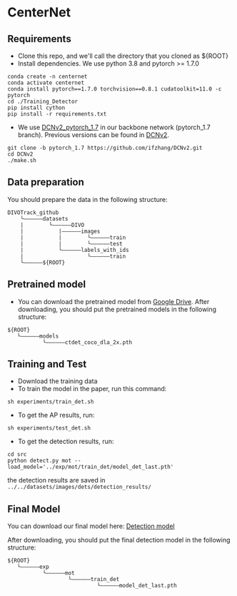 # CenterNet
## Requirements

* Clone this repo, and we'll call the directory that you cloned as ${ROOT}
* Install dependencies. We use python 3.8 and pytorch >= 1.7.0
```
conda create -n centernet
conda activate centernet
conda install pytorch==1.7.0 torchvision==0.8.1 cudatoolkit=11.0 -c pytorch
cd ./Training_Detector
pip install cython
pip install -r requirements.txt
```
* We use [DCNv2_pytorch_1.7](https://github.com/ifzhang/DCNv2/tree/pytorch_1.7) in our backbone network (pytorch_1.7 branch). Previous versions can be found in [DCNv2](https://github.com/CharlesShang/DCNv2).
```
git clone -b pytorch_1.7 https://github.com/ifzhang/DCNv2.git
cd DCNv2
./make.sh
```

## Data preparation
You should prepare the data in the following structure:
```
DIVOTrack_github
    └——————datasets
    |        └——————DIVO
    |           |——————images
    |           |        └——————train
    |           |        └——————test
    |           └——————labels_with_ids
    |                    └——————train
    └——————${ROOT}
```

## Pretrained model
* You can download the pretrained model from [Google Drive](https://drive.google.com/file/d/1RQvWC-kmp1alZFyqydCKpntShMYuQU8A/view?usp=sharing).
After downloading, you should put the pretrained models in the following structure:
```
${ROOT}
   └——————models
           └——————ctdet_coco_dla_2x.pth
```

## Training and Test

* Download the training data
* To train the model in the paper, run this command:

```train
sh experiments/train_det.sh
```

* To get the AP results, run:

```AP
sh experiments/test_det.sh
```

* To get the detection results, run:
```
cd src
python detect.py mot --load_model='../exp/mot/train_det/model_det_last.pth'
```
the detection results are saved in `../../datasets/images/dets/detection_results/`
## Final Model

You can download our final model here: [Detection model](https://drive.google.com/file/d/1y2WmMWv8OrCnNXUjaNx0iwNpgqlvrjBk/view?usp=share_link)

After downloading, you should put the final detection model in the following structure:
```
${ROOT}
   └——————exp
           └——————mot
                   └——————train_det
                            └——————model_det_last.pth

```


